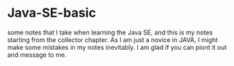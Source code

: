 # Java-SE-basic
some notes that I take when learning the Java SE, and this is my notes starting from the collector chapter. As I am just a novice in JAVA, I might make some mistakes in my notes inevitably. I am glad if you can piont it out and message to me.
